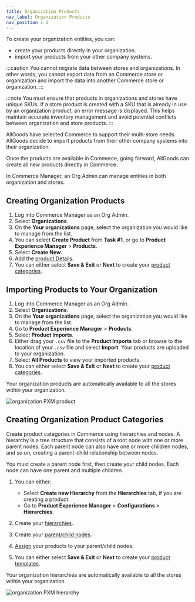 ```yaml
---
title: Organization Products
nav_label: Organization Products
nav_position : 1
---
```


To create your organization entities, you can:

- create your products directly in your organization.
- import your products from your other company systems.

:::caution
You cannot migrate data between stores and organizations. In other words, you cannot export data from an Commerce store or organization and import the data into another Commerce store or organization.
:::

:::note
You must ensure that products in organizations and stores have unique SKUs. If a store product is created with a SKU that is already in use by an organization product, an error message is displayed. This helps maintain accurate inventory management and avoid potential conflicts between organization and store products.
:::

AllGoods have selected Commerce to support their multi-store needs. AllGoods decide to import products from their other company systems into their organization.

Once the products are available in Commerce, going forward, AllGoods can create all new products directly in Commerce.

In Commerce Manager, an Org Admin can manage entities in both organization and stores.

## Creating Organization Products

1. Log into Commerce Manager as an Org Admin.
1. Select **Organizations**.
1. On the **Your organizations** page, select the organization you would like to manage from the list.
1. You can select **Create Product** from **Task #1**, or go to **Product Experience Manager** > **Products**.
1. Select **Create New**. 
1. Add the [product Details](/docs/pxm/products/pxm-products-commerce-manager/add-product-details).
1. You can either select **Save & Exit** or **Next** to create your [product categories](#creating-product-categories).

## Importing Products to Your Organization

1. Log into Commerce Manager as an Org Admin.
1. Select **Organizations**.
1. On the **Your organizations** page, select the organization you would like to manage from the list.
1. Go to **Product Experience Manager** > **Products**.
1. Select **Product Imports**.
1. Either drag your `.csv` file to the **Product Imports** tab or browse to the location of your `.csv` file and select **Import**. Your products are uploaded to your organization.
1. Select **All Products** to view your imported products.
1. You can either select **Save & Exit** or **Next** to create your [product categories](#creating-product-categories).

Your organization products are automatically available to all the stores within your organization.

![organization PXM product](/assets/org_products.png)

## Creating Organization Product Categories

Create product categories in Commerce using hierarchies and nodes. A hierarchy is a tree structure that consists of a root node with one or more parent nodes. Each parent node can also have one or more children nodes, and so on, creating a parent-child relationship between nodes.

You must create a parent node first, then create your child nodes. Each node can have one parent and multiple children.

1. You can either:

    - Select **Create new Hierarchy** from the **Hierarchies** tab, if you are creating a product.
    - Go to **Product Experience Manager** > **Configurations** > **Hierarchies**.
   
1. Create your [hierarchies](/docs/pxm/hierarchies/hierarchy#creating-hierarchies).
1. Create your [parent/child nodes](/docs/pxm/hierarchies/hierarchy#creating-parent-child-nodes).
1. [Assign](/docs/pxm/hierarchies/hierarchy#assigning-products-to-nodes) your products to your parent/child nodes.
1. You can either select **Save & Exit** or **Next** to create your [product templates](/docs/commerce-cloud/organizations/organizations-in-commerce-manager/org-pxm-entities-in-commerce-manager/create-org_pxm_templates).

Your organization hierarchies are automatically available to all the stores within your organization.

![organization PXM hierarchy](/assets/org_hierarchy.png)






